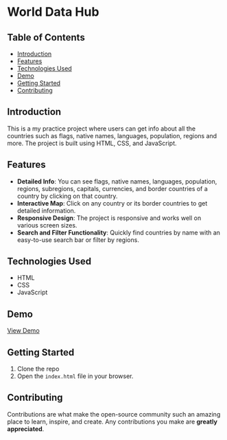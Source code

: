 # World Data Hub

## Table of Contents

- [Introduction](#introduction)
- [Features](#features)
- [Technologies Used](#technologies-used)
- [Demo](#demo)
- [Getting Started](#getting-started)
- [Contributing](#contributing)

## Introduction

This is a my practice project where users can get info about all the countries such as flags, native names, languages, population, regions and more. The project is built using HTML, CSS, and JavaScript.

## Features

- **Detailed Info**: You can see flags, native names, languages, population, regions, subregions, capitals, currencies, and border countries of a country by clicking on that country.
- **Interactive Map**: Click on any country or its border countries to get detailed information.
- **Responsive Design**: The project is responsive and works well on various screen sizes.
- **Search and Filter Functionality**: Quickly find countries by name with an easy-to-use search bar or filter by regions.

## Technologies Used

- HTML
- CSS
- JavaScript

## Demo

[View Demo](https://worlddatahub.netlify.app/)

## Getting Started

1. Clone the repo
2. Open the `index.html` file in your browser.

## Contributing

Contributions are what make the open-source community such an amazing place to learn, inspire, and create. Any contributions you make are **greatly appreciated**.
